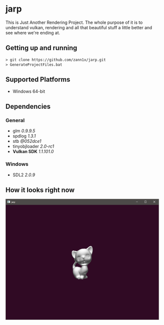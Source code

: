 # jarp

This is Just Another Rendering Project. The whole purpose of it is to understand vulkan, rendering and all that beautiful stuff a little better and see where we're ending at.

## Getting up and running

```
> git clone https://github.com/zann1x/jarp.git
> GenerateProjectFiles.bat
```

## Supported Platforms

- Windows 64-bit

## Dependencies
### General

- glm *0.9.9.5*
- spdlog *1.3.1*
- stb *@052dce1*
- tinyobjloader *2.0-rc1*
- **Vulkan SDK** *1.1.101.0*

### Windows

- SDL2 *2.0.9*

## How it looks right now

![image](Screenshots/Application.PNG)
